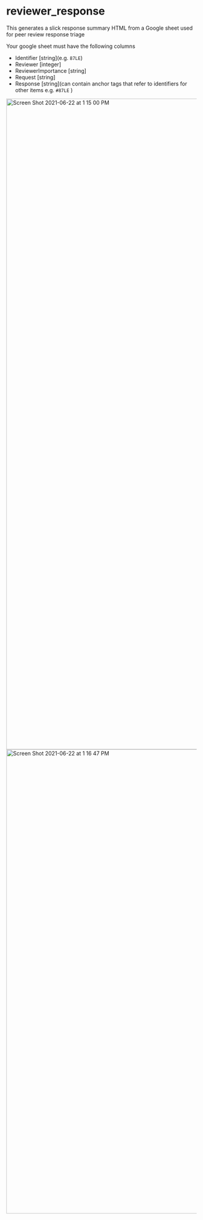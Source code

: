 # reviewer_response

This generates a slick response summary HTML from a Google sheet used for peer review response triage

Your google sheet must have the following columns
- Identifier [string](e.g. `87LE`)
- Reviewer [integer]
- ReviewerImportance [string]
- Request [string]
- Response [string](can contain anchor tags that refer to identifiers for other items e.g. `#87LE` )

<img width="1717" alt="Screen Shot 2021-06-22 at 1 15 00 PM" src="https://user-images.githubusercontent.com/147991/122985880-ef95f900-d35b-11eb-8bb8-e8d6bbfe0225.png">
<img width="1225" alt="Screen Shot 2021-06-22 at 1 16 47 PM" src="https://user-images.githubusercontent.com/147991/122986049-253ae200-d35c-11eb-89b5-cd2441bffb31.png">
